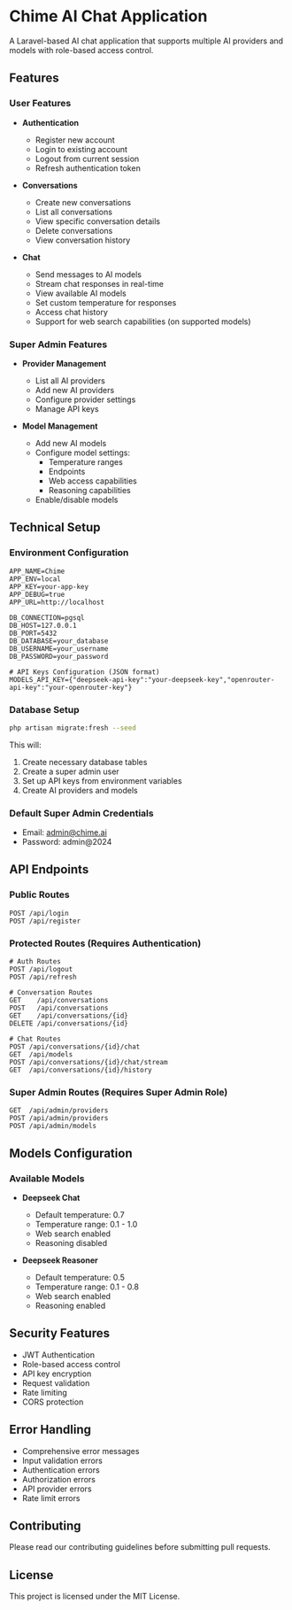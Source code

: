 # Chime AI Chat Application

A Laravel-based AI chat application that supports multiple AI providers and models with role-based access control.

## Features

### User Features
- **Authentication**
  - Register new account
  - Login to existing account
  - Logout from current session
  - Refresh authentication token

- **Conversations**
  - Create new conversations
  - List all conversations
  - View specific conversation details
  - Delete conversations
  - View conversation history

- **Chat**
  - Send messages to AI models
  - Stream chat responses in real-time
  - View available AI models
  - Set custom temperature for responses
  - Access chat history
  - Support for web search capabilities (on supported models)

### Super Admin Features
- **Provider Management**
  - List all AI providers
  - Add new AI providers
  - Configure provider settings
  - Manage API keys

- **Model Management**
  - Add new AI models
  - Configure model settings:
    - Temperature ranges
    - Endpoints
    - Web access capabilities
    - Reasoning capabilities
  - Enable/disable models

## Technical Setup

### Environment Configuration
```env
APP_NAME=Chime
APP_ENV=local
APP_KEY=your-app-key
APP_DEBUG=true
APP_URL=http://localhost

DB_CONNECTION=pgsql
DB_HOST=127.0.0.1
DB_PORT=5432
DB_DATABASE=your_database
DB_USERNAME=your_username
DB_PASSWORD=your_password

# API Keys Configuration (JSON format)
MODELS_API_KEY={"deepseek-api-key":"your-deepseek-key","openrouter-api-key":"your-openrouter-key"}
```

### Database Setup
```bash
php artisan migrate:fresh --seed
```
This will:
1. Create necessary database tables
2. Create a super admin user
3. Set up API keys from environment variables
4. Create AI providers and models

### Default Super Admin Credentials
- Email: admin@chime.ai
- Password: admin@2024

## API Endpoints

### Public Routes
```
POST /api/login
POST /api/register
```

### Protected Routes (Requires Authentication)
```
# Auth Routes
POST /api/logout
POST /api/refresh

# Conversation Routes
GET    /api/conversations
POST   /api/conversations
GET    /api/conversations/{id}
DELETE /api/conversations/{id}

# Chat Routes
POST /api/conversations/{id}/chat
GET  /api/models
POST /api/conversations/{id}/chat/stream
GET  /api/conversations/{id}/history
```

### Super Admin Routes (Requires Super Admin Role)
```
GET  /api/admin/providers
POST /api/admin/providers
POST /api/admin/models
```

## Models Configuration

### Available Models
- **Deepseek Chat**
  - Default temperature: 0.7
  - Temperature range: 0.1 - 1.0
  - Web search enabled
  - Reasoning disabled

- **Deepseek Reasoner**
  - Default temperature: 0.5
  - Temperature range: 0.1 - 0.8
  - Web search enabled
  - Reasoning enabled

## Security Features
- JWT Authentication
- Role-based access control
- API key encryption
- Request validation
- Rate limiting
- CORS protection

## Error Handling
- Comprehensive error messages
- Input validation errors
- Authentication errors
- Authorization errors
- API provider errors
- Rate limit errors

## Contributing
Please read our contributing guidelines before submitting pull requests.

## License
This project is licensed under the MIT License.
